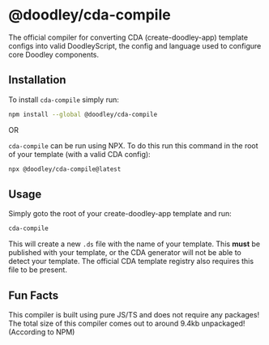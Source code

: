 # @doodley/cda-compile

The official compiler for converting CDA (create-doodley-app) template configs into valid DoodleyScript, the config and language used to configure core Doodley components.

## Installation

To install `cda-compile` simply run:

```bash
npm install --global @doodley/cda-compile
```

OR

`cda-compile` can be run using NPX. To do this run this command in the root of your template (with a valid CDA config):

```bash
npx @doodley/cda-compile@latest
```

## Usage

Simply goto the root of your create-doodley-app template and run:

```bash
cda-compile
```

This will create a new `.ds` file with the name of your template. This **must** be published with your template, or the CDA generator will not be able to detect your template. The official CDA template registry also requires this file to be present.

## Fun Facts

This compiler is built using pure JS/TS and does not require any packages! The total size of this compiler comes out to around 9.4kb unpackaged! (According to NPM)
